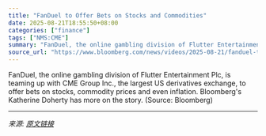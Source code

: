 ```yaml
---
title: "FanDuel to Offer Bets on Stocks and Commodities"
date: 2025-08-21T18:55:50+08:00
categories: ["finance"]
tags: ["NMS:CME"]
summary: "FanDuel, the online gambling division of Flutter Entertainment Plc, is teaming up with CME Group Inc., the largest US derivatives exchange, to offer bets on stocks, commodity prices and even inflation"
source_url: "https://www.bloomberg.com/news/videos/2025-08-21/fanduel-to-offer-bets-on-stocks-and-commodities-video"
---
```


FanDuel, the online gambling division of Flutter Entertainment Plc, is teaming up with CME Group Inc., the largest US derivatives exchange, to offer bets on stocks, commodity prices and even inflation. Bloomberg's Katherine Doherty has more on the story. (Source: Bloomberg)

---

*来源: [原文链接](https://www.bloomberg.com/news/videos/2025-08-21/fanduel-to-offer-bets-on-stocks-and-commodities-video)*
